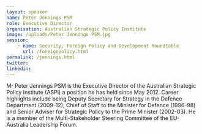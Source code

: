 ```yaml
---
layout: speaker
name: Peter Jennings PSM
role: Executive Director
organisation: Australian Strategic Policy Institute
image: /uploads/Peter Jennings PSM.jpg
session:
    - name: Security, Foreign Policy and Development Roundtable
      url: /foreignpolicy.html
permalink: /jennings.html
twitter: 
linkedin:
---
```

Mr Peter Jennings PSM is the Executive Director of the Australian Strategic Policy Institute (ASPI) a position he has held since May 2012. Career highlights include being Deputy Secretary for Strategy in the Defence Department (2009-12); Chief of Staff to the Minister for Defence (1996-98) and Senior Adviser for Strategic Policy to the Prime Minister (2002-03). He is a member of the Multi-Stakeholder Steering Committee of the EU-Australia Leadership Forum.